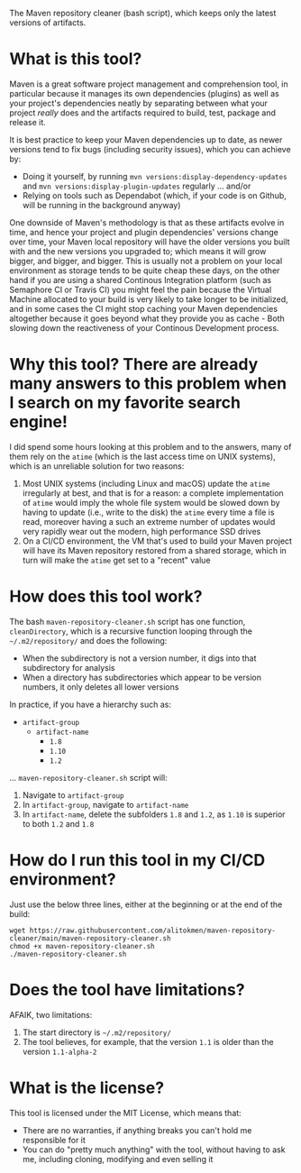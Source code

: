 The Maven repository cleaner (bash script), which keeps only the latest versions of artifacts.

# What is this tool?

Maven is a great software project management and comprehension tool, in particular because it manages its own dependencies (plugins) as well as your project's dependencies neatly by separating between what your project _really_ does and the artifacts required to build, test, package and release it.

It is best practice to keep your Maven dependencies up to date, as newer versions tend to fix bugs (including security issues), which you can achieve by:

* Doing it yourself, by running `mvn versions:display-dependency-updates` and `mvn versions:display-plugin-updates` regularly
... and/or
* Relying on tools such as Dependabot (which, if your code is on Github, will be running in the background anyway)

One downside of Maven's methodology is that as these artifacts evolve in time, and hence your project and plugin dependencies' versions change over time, your Maven local repository will have the older versions you built with and the new versions you upgraded to; which means it will grow bigger, and bigger, and bigger. This is usually not a problem on your local environment as storage tends to be quite cheap these days, on the other hand if you are using a shared Continous Integration platform (such as Semaphore CI or Travis CI) you might feel the pain because the Virtual Machine allocated to your build is very likely to take longer to be initialized, and in some cases the CI might stop caching your Maven dependencies altogether because it goes beyond what they provide you as cache - Both slowing down the reactiveness of your Continous Development process.

# Why this tool? There are already many answers to this problem when I search on my favorite search engine!

I did spend some hours looking at this problem and to the answers, many of them rely on the `atime` (which is the last access time on UNIX systems), which is an unreliable solution for two reasons:

1. Most UNIX systems (including Linux and macOS) update the `atime` irregularly at best, and that is for a reason: a complete implementation of `atime` would imply the whole file system would be slowed down by having to update (i.e., write to the disk) the `atime` every time a file is read, moreover having a such an extreme number of updates would very rapidly wear out the modern, high performance SSD drives
1. On a CI/CD environment, the VM that's used to build your Maven project will have its Maven repository restored from a shared storage, which in turn will make the `atime` get set to a "recent" value

# How does this tool work?

The bash `maven-repository-cleaner.sh` script has one function, `cleanDirectory`, which is a recursive function looping through the `~/.m2/repository/` and does the following:

* When the subdirectory is not a version number, it digs into that subdirectory for analysis
* When a directory has subdirectories which appear to be version numbers, it only deletes all lower versions

In practice, if you have a hierarchy such as:

* `artifact-group`
  * `artifact-name`
    * `1.8`
    * `1.10`
    * `1.2`

... `maven-repository-cleaner.sh` script will:

1. Navigate to `artifact-group`
1. In `artifact-group`, navigate to `artifact-name`
1. In `artifact-name`, delete the subfolders `1.8` and `1.2`, as `1.10` is superior to both `1.2` and `1.8`

# How do I run this tool in my CI/CD environment?

Just use the below three lines, either at the beginning or at the end of the build:

```
wget https://raw.githubusercontent.com/alitokmen/maven-repository-cleaner/main/maven-repository-cleaner.sh
chmod +x maven-repository-cleaner.sh
./maven-repository-cleaner.sh
```
# Does the tool have limitations?

AFAIK, two limitations:

1. The start directory is `~/.m2/repository/`
1. The tool believes, for example, that the version `1.1` is older than the version `1.1-alpha-2`

# What is the license?

This tool is licensed under the MIT License, which means that:

* There are no warranties, if anything breaks you can't hold me responsible for it
* You can do "pretty much anything" with the tool, without having to ask me, including cloning, modifying and even selling it
